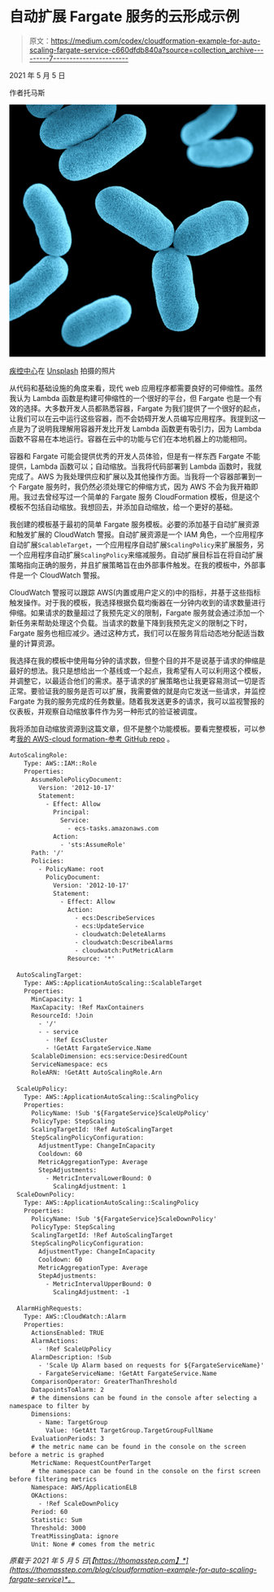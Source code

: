 # 自动扩展 Fargate 服务的云形成示例

> 原文：<https://medium.com/codex/cloudformation-example-for-auto-scaling-fargate-service-c660dfdb840a?source=collection_archive---------7----------------------->

2021 年 5 月 5 日

作者托马斯

![](img/ede7fad11d505368fd3c665dbdbe7c0e.png)

[疾控中心](https://unsplash.com/@cdc?utm_source=unsplash&utm_medium=referral&utm_content=creditCopyText)在 [Unsplash](https://unsplash.com/s/photos/microscopic?utm_source=unsplash&utm_medium=referral&utm_content=creditCopyText) 拍摄的照片

从代码和基础设施的角度来看，现代 web 应用程序都需要良好的可伸缩性。虽然我认为 Lambda 函数是构建可伸缩性的一个很好的平台，但 Fargate 也是一个有效的选择。大多数开发人员都熟悉容器，Fargate 为我们提供了一个很好的起点，让我们可以在云中运行这些容器，而不会妨碍开发人员编写应用程序。我提到这一点是为了说明我理解用容器开发比开发 Lambda 函数更有吸引力，因为 Lambda 函数不容易在本地运行。容器在云中的功能与它们在本地机器上的功能相同。

容器和 Fargate 可能会提供优秀的开发人员体验，但是有一样东西 Fargate 不能提供，Lambda 函数可以；自动缩放。当我将代码部署到 Lambda 函数时，我就完成了。AWS 为我处理供应和扩展以及其他操作方面。当我将一个容器部署到一个 Fargate 服务时，我仍然必须处理它的伸缩方式，因为 AWS 不会为我开箱即用。我过去曾经写过一个简单的 Fargate 服务 CloudFormation 模板，但是这个模板不包括自动缩放。我想回去，并添加自动缩放，给一个更好的基础。

我创建的模板基于最初的简单 Fargate 服务模板。必要的添加基于自动扩展资源和触发扩展的 CloudWatch 警报。自动扩展资源是一个 IAM 角色，一个应用程序自动扩展`ScalableTarget`，一个应用程序自动扩展`ScalingPolicy`来扩展服务，另一个应用程序自动扩展`ScalingPolicy`来缩减服务。自动扩展目标旨在将自动扩展策略指向正确的服务，并且扩展策略旨在由外部事件触发。在我的模板中，外部事件是一个 CloudWatch 警报。

CloudWatch 警报可以跟踪 AWS(内置或用户定义的)中的指标，并基于这些指标触发操作。对于我的模板，我选择根据负载均衡器在一分钟内收到的请求数量进行伸缩。如果请求的数量超过了我预先定义的限制，Fargate 服务就会通过添加一个新任务来帮助处理这个负载。当请求的数量下降到我预先定义的限制之下时，Fargate 服务也相应减少。通过这种方式，我们可以在服务背后动态地分配适当数量的计算资源。

我选择在我的模板中使用每分钟的请求数，但整个目的并不是说基于请求的伸缩是最好的想法。我只是想给出一个基线或一个起点，我希望有人可以利用这个模板，并调整它，以最适合他们的需求。基于请求的扩展策略也让我更容易测试一切是否正常。要验证我的服务是否可以扩展，我需要做的就是向它发送一些请求，并监控 Fargate 为我的服务完成的任务数量。随着我发送更多的请求，我可以监视警报的仪表板，并观察自动缩放事件作为另一种形式的验证被调度。

我将添加自动缩放资源到这篇文章，但不是整个功能模板。要看完整模板，可以参考[我的 AWS-cloud formation-参考 GitHub repo](https://github.com/thomasstep/aws-cloudformation-reference/blob/master/fargate/auto-scaling/auto-scaling-service.yml) 。

```
AutoScalingRole:
    Type: AWS::IAM::Role
    Properties:
      AssumeRolePolicyDocument:
        Version: '2012-10-17'
        Statement:
          - Effect: Allow
            Principal:
              Service:
                - ecs-tasks.amazonaws.com
            Action:
              - 'sts:AssumeRole'
      Path: '/'
      Policies:
        - PolicyName: root
          PolicyDocument:
            Version: '2012-10-17'
            Statement:
              - Effect: Allow
                Action:
                  - ecs:DescribeServices
                  - ecs:UpdateService
                  - cloudwatch:DeleteAlarms
                  - cloudwatch:DescribeAlarms
                  - cloudwatch:PutMetricAlarm
                Resource: '*'

  AutoScalingTarget:
    Type: AWS::ApplicationAutoScaling::ScalableTarget
    Properties:
      MinCapacity: 1
      MaxCapacity: !Ref MaxContainers
      ResourceId: !Join
        - '/'
        - - service
          - !Ref EcsCluster
          - !GetAtt FargateService.Name
      ScalableDimension: ecs:service:DesiredCount
      ServiceNamespace: ecs
      RoleARN: !GetAtt AutoScalingRole.Arn

  ScaleUpPolicy:
    Type: AWS::ApplicationAutoScaling::ScalingPolicy
    Properties:
      PolicyName: !Sub '${FargateService}ScaleUpPolicy'
      PolicyType: StepScaling
      ScalingTargetId: !Ref AutoScalingTarget
      StepScalingPolicyConfiguration:
        AdjustmentType: ChangeInCapacity
        Cooldown: 60
        MetricAggregationType: Average
        StepAdjustments:
          - MetricIntervalLowerBound: 0
            ScalingAdjustment: 1
  ScaleDownPolicy:
    Type: AWS::ApplicationAutoScaling::ScalingPolicy
    Properties:
      PolicyName: !Sub '${FargateService}ScaleDownPolicy'
      PolicyType: StepScaling
      ScalingTargetId: !Ref AutoScalingTarget
      StepScalingPolicyConfiguration:
        AdjustmentType: ChangeInCapacity
        Cooldown: 60
        MetricAggregationType: Average
        StepAdjustments:
          - MetricIntervalUpperBound: 0
            ScalingAdjustment: -1

  AlarmHighRequests:
    Type: AWS::CloudWatch::Alarm
    Properties:
      ActionsEnabled: TRUE
      AlarmActions:
        - !Ref ScaleUpPolicy
      AlarmDescription: !Sub
        - 'Scale Up Alarm based on requests for ${FargateServiceName}'
        - FargateServiceName: !GetAtt FargateService.Name
      ComparisonOperator: GreaterThanThreshold
      DatapointsToAlarm: 2
      # the dimensions can be found in the console after selecting a namespace to filter by
      Dimensions:
        - Name: TargetGroup
          Value: !GetAtt TargetGroup.TargetGroupFullName
      EvaluationPeriods: 3
      # the metric name can be found in the console on the screen before a metric is graphed
      MetricName: RequestCountPerTarget
      # the namespace can be found in the console on the first screen before filtering metrics
      Namespace: AWS/ApplicationELB
      OKActions:
        - !Ref ScaleDownPolicy
      Period: 60
      Statistic: Sum
      Threshold: 3000
      TreatMissingData: ignore
      Unit: None # comes from the metric
```

*原载于 2021 年 5 月 5 日*[*【https://thomasstep.com】*](https://thomasstep.com/blog/cloudformation-example-for-auto-scaling-fargate-service)*。*